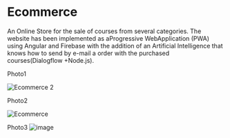 # Ecommerce
An Online Store for the sale of courses from several categories. The website has been implemented as aProgressive WebApplication 
(PWA) using Angular and Firebase with the addition of an Artificial Intelligence that knows how to send by e-mail a order with the 
purchased courses(Dialogflow +Node.js).

Photo1

![Ecommerce 2](https://user-images.githubusercontent.com/62359701/114781723-b94b6480-9d81-11eb-9d00-845692191149.png)


Photo2

![Ecommerce](https://user-images.githubusercontent.com/62359701/114781692-af296600-9d81-11eb-864e-f2c058bee7e5.png)


Photo3
![image](https://user-images.githubusercontent.com/62359701/114781652-9de05980-9d81-11eb-9e84-6799caac31c3.png)

